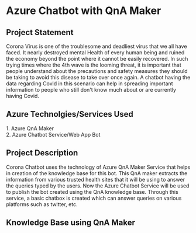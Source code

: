 <h1>Azure Chatbot with QnA Maker</h1>
<h2>Project Statement</h2>
Corona Virus is one of the troublesome and deadliest virus that we all have faced. It nearly destroyed mental Health of every human being and ruined the economy beyond the point where it cannot be easily recovered. In such trying times where the 4th wave is the looming threat, it is important that people understand about the precautions and safety measures they should be taking to avoid this disease to take over once again. A chatbot having the data regarding Covid in this scenario can help in spreading important information to people who still don't know much about or are currently having Covid.

<h2> Azure Technolgies/Services Used</h2>
1. Azure QnA Maker</br>
2. Azure Chatbot Service/Web App Bot

<h2>Project Description</h2>
Corona Chatbot uses the technology of Azure QnA Maker Service that helps in creation of the knowledge base for this bot. This QnA maker extracts the information from various trusted health sites that it will be using to answer the queries typed by the users. Now the Azure Chatbot Service will be used to publish the bot created using the QnA knowledge base. Through this service, a basic chatbox is created which can answer queries on various platforms such as twitter, etc. 

<h2> Knowledge Base using QnA Maker</h2>
